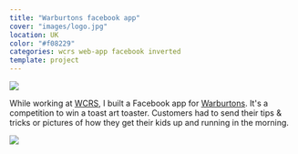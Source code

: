 ```yaml
---
title: "Warburtons facebook app"
cover: "images/logo.jpg"
location: UK
color: "#f08229"
categories: wcrs web-app facebook inverted
template: project
---
```


![](/work/warburtons/images/1.png)

While working at [WCRS](http://www.wcrs.com), I built a Facebook app for [Warburtons](http://www.warburtons.co.uk/). It's a competition to win a toast art toaster. Customers had to send their tips & tricks or pictures of how they get their kids up and running in the morning.

![](/work/warburtons/images/2.jpg)
